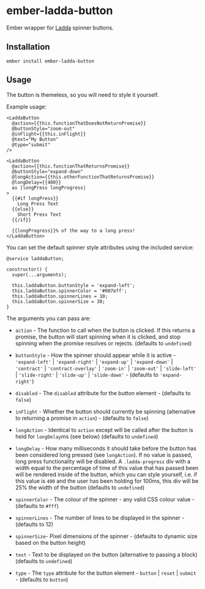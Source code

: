 ember-ladda-button
==============================================================================

Ember wrapper for [Ladda](https://github.com/hakimel/Ladda) spinner buttons.

Installation
------------------------------------------------------------------------------

```
ember install ember-ladda-button
```

Usage
------------------------------------------------------------------------------

The button is themeless, so you will need to style it yourself.

Example usage:

```
<LaddaButton
  @action={{this.functionThatDoesNotReturnPromise}}
  @buttonStyle="zoom-out"
  @inFlight={{this.inFlight}}
  @text="My Button"
  @type="submit"
/>

<LaddaButton
  @action={{this.functionThatReturnsPromise}}
  @buttonStyle="expand-down"
  @longAction={{this.otherFunctionThatReturnsPromise}}
  @longDelay={{400}}
  as |longPress longProgress|
>
  {{#if longPress}}
    Long Press Text
  {{else}}
    Short Press Text
  {{/if}}

  {{longProgress}}% of the way to a long press!
</LaddaButton>
```

You can set the default spinner style attributes using the included service:

```
@service laddaButton;

constructor() {
  super(...arguments);

  this.laddaButton.buttonStyle = 'expand-left';
  this.laddaButton.spinnerColor = '#007eff';
  this.laddaButton.spinnerLines = 10;
  this.laddaButton.spinnerSize = 30;
}
```

The arguments you can pass are:

* `action` - The function to call when the button is clicked. If this returns a promise, the button will start spinning when it is clicked, and stop spinning when the promise resolves or rejects. (defaults to `undefined`)

* `buttonStyle` - How the spinner should appear while it is active - `'expand-left'` | `'expand-right'` | `'expand-up'` | `'expand-down'` | `'contract'` | `'contract-overlay'` | `'zoom-in'` | `'zoom-out'` | `'slide-left'` | `'slide-right'` | `'slide-up'` | `'slide-down'` - (defaults to `'expand-right'`)

* `disabled` - The `disabled` attribute for the button element - (defaults to `false`)

* `inFlight` - Whether the button should currently be spinning (alternative to returning a promise in `action`) - (defaults to `false`)

* `longAction` - Identical to `action` except will be called after the button is held for `longDelay`ms (see below) (defaults to `undefined`)

* `longDelay` - How many milliseconds it should take before the button has been considered long pressed (see `longAction`). If no value is passed, long press functionality will be disabled. A `.ladda-progress` div with a width equal to the percentage of time of this value that has passed been will be rendered inside of the button, which you can style yourself, i.e. if this value is `400` and the user has been holding for 100ms, this div will be 25% the width of the button (defaults to `undefined`)

* `spinnerColor` - The colour of the spinner - any valid CSS colour value - (defaults to `#fff`)

* `spinnerLines` - The number of lines to be displayed in the spinner - (defaults to 12)

* `spinnerSize`- Pixel dimensions of the spinner - (defaults to dynamic size based on the button height)

* `text` - Text to be displayed on the button (alternative to passing a block) (defaults to `undefined`)

* `type` - The `type` attribute for the button element - `button` | `reset` | `submit` - (defaults to `button`)
